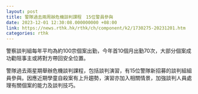 ```yaml
---
layout: post
title: 警隊過去兩周辦危機談判課程　15位警員參與
date: 2023-12-01 12:30:08.000000000 +08:00
link: https://news.rthk.hk/rthk/ch/component/k2/1730275-20231201.htm
categories: rthk
---
```


警察談判組每年平均為約100宗個案出勤，今年首10個月出勤70次，大部分個案成功勸阻事主或將對方帶回安全位置。

警隊過去兩星期舉辦危機談判課程，包括談判演習，有15位警隊新招募的談判組組員參與。因應近期學童自殺案有上升趨勢，演習亦加入相關情景，加強談判人員處理有關個案的能力及談判技巧。
